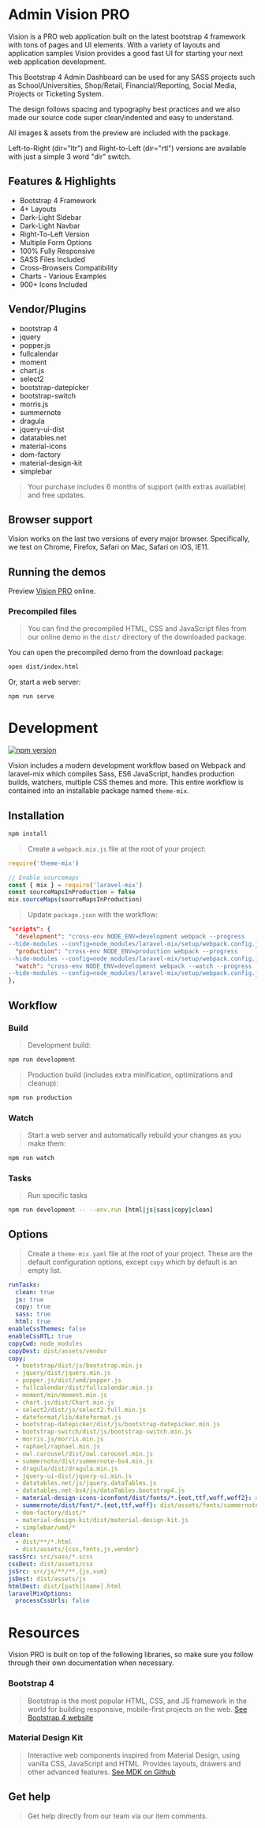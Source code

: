 # Admin Vision PRO

Vision is a PRO web application built on the latest bootstrap 4 framework with tons of pages and UI elements. With a variety of layouts and application samples Vision provides a good fast UI for starting your next web application development.

This Bootstrap 4 Admin Dashboard can be used for any SASS projects such as School/Universities, Shop/Retail, Financial/Reporting, Social Media, Projects or Ticketing System.

The design follows spacing and typography best practices and we also made our source code super clean/indented and easy to understand.

All images & assets from the preview are included with the package.

Left-to-Right (dir="ltr") and Right-to-Left (dir="rtl") versions are available with just a simple 3 word "dir" switch.

## Features & Highlights

- Bootstrap 4 Framework
- 4+ Layouts
- Dark-Light Sidebar
- Dark-Light Navbar
- Right-To-Left Version
- Multiple Form Options
- 100% Fully Responsive
- SASS Files Included
- Cross-Browsers Compatibility
- Charts - Various Examples
- 900+ Icons Included

## Vendor/Plugins

- bootstrap 4
- jquery
- popper.js
- fullcalendar
- moment
- chart.js
- select2
- bootstrap-datepicker
- bootstrap-switch
- morris.js
- summernote
- dragula
- jquery-ui-dist
- datatables.net
- material-icons
- dom-factory
- material-design-kit
- simplebar

> Your purchase includes 6 months of support (with extras available) and free updates.

## Browser support

Vision works on the last two versions of every major browser. Specifically, we test on Chrome, Firefox, Safari on Mac, Safari on iOS, IE11.

## Running the demos

Preview [Vision PRO](http://demo.frontted.com/vision/260520180000/choose.html) online.

### Precompiled files

> You can find the precompiled HTML, CSS and JavaScript files from our online demo in the `dist/` directory of the downloaded package.

You can open the precompiled demo from the download package:

```bash
open dist/index.html
```

Or, start a web server:

```bash
npm run serve
```

# Development

[![npm version](https://badge.fury.io/js/theme-mix.svg)](https://badge.fury.io/js/theme-mix)

Vision includes a modern development workflow based on Webpack and laravel-mix which compiles Sass, ES6 JavaScript, handles production builds, watchers, multiple CSS themes and more. This entire workflow is contained into an installable package named `theme-mix`.

## Installation

```bash
npm install
```

> Create a `webpack.mix.js` file at the root of your project:

```js
require('theme-mix')

// Enable sourcemaps
const { mix } = require('laravel-mix')
const sourceMapsInProduction = false
mix.sourceMaps(sourceMapsInProduction)
```

> Update `package.json` with the workflow:

```json
"scripts": {
  "development": "cross-env NODE_ENV=development webpack --progress
--hide-modules --config=node_modules/laravel-mix/setup/webpack.config.js",
  "production": "cross-env NODE_ENV=production webpack --progress
--hide-modules --config=node_modules/laravel-mix/setup/webpack.config.js",
  "watch": "cross-env NODE_ENV=development webpack --watch --progress
--hide-modules --config=node_modules/laravel-mix/setup/webpack.config.js"
},
```

## Workflow

### Build

> Development build:

```bash
npm run development
```

> Production build (includes extra minification, optimizations and cleanup):

```bash
npm run production
```

### Watch

> Start a web server and automatically rebuild your changes as you make them:

```bash
npm run watch
```

### Tasks

> Run specific tasks

```bash
npm run development -- --env.run [html|js|sass|copy|clean]
```

## Options

> Create a `theme-mix.yaml` file at the root of your project. These are the default configuration options, except `copy` which by default is an empty list.

```yaml
runTasks:
  clean: true
  js: true
  copy: true
  sass: true
  html: true
enableCssThemes: false
enableCssRTL: true
copyCwd: node_modules
copyDest: dist/assets/vendor
copy:
  - bootstrap/dist/js/bootstrap.min.js
  - jquery/dist/jquery.min.js
  - popper.js/dist/umd/popper.js
  - fullcalendar/dist/fullcalendar.min.js
  - moment/min/moment.min.js
  - chart.js/dist/Chart.min.js
  - select2/dist/js/select2.full.min.js
  - dateformat/lib/dateformat.js
  - bootstrap-datepicker/dist/js/bootstrap-datepicker.min.js
  - bootstrap-switch/dist/js/bootstrap-switch.min.js
  - morris.js/morris.min.js
  - raphael/raphael.min.js
  - owl.carousel/dist/owl.carousel.min.js
  - summernote/dist/summernote-bs4.min.js
  - dragula/dist/dragula.min.js
  - jquery-ui-dist/jquery-ui.min.js
  - datatables.net/js/jquery.dataTables.js
  - datatables.net-bs4/js/dataTables.bootstrap4.js
  - material-design-icons-iconfont/dist/fonts/*.{eot,ttf,woff,woff2}: dist/assets/fonts/material-icons
  - summernote/dist/font/*.{eot,ttf,woff}: dist/assets/fonts/summernote
  - dom-factory/dist/*
  - material-design-kit/dist/material-design-kit.js
  - simplebar/umd/*
clean:
  - dist/**/*.html
  - dist/assets/{css,fonts,js,vendor}
sassSrc: src/sass/*.scss
cssDest: dist/assets/css
jsSrc: src/js/**/**.{js,vue}
jsDest: dist/assets/js
htmlDest: dist/[path][name].html
laravelMixOptions:
  processCssUrls: false
```

# Resources

Vision PRO is built on top of the following libraries, so make sure you follow through their own documentation when necessary.

### Bootstrap 4

> Bootstrap is the most popular HTML, CSS, and JS framework in the world for building responsive, mobile-first projects on the web. [See Bootstrap 4 website](https://getbootstrap.com/)

### Material Design Kit

> Interactive web components inspired from Material Design, using vanilla CSS, JavaScript and HTML. Provides layouts, drawers and other advanced features. [See MDK on Github](https://github.com/FrontendMatter/material-design-kit)

## Get help

> Get help directly from our team via our item comments.
